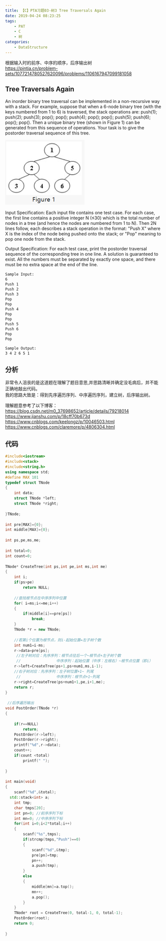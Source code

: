 ```yaml
---
title: 【C】PTA习题03-树3 Tree Traversals Again
date: 2019-04-24 08:23:25
tags:
    - PAT
    - C
    - 树
categories:
    - DataStructure
---
```

根据输入时的前序、中序的顺序，后序输出树  
https://pintia.cn/problem-sets/1077214780527620096/problems/1106167947099181058


<!-- more -->
## Tree Traversals Again
An inorder binary tree traversal can be implemented in a non-recursive way with a stack. For example, suppose that when a 6-node binary tree (with the keys numbered from 1 to 6) is traversed, the stack operations are: push(1); push(2); push(3); pop(); pop(); push(4); pop(); pop(); push(5); push(6); pop(); pop(). Then a unique binary tree (shown in Figure 1) can be generated from this sequence of operations. Your task is to give the postorder traversal sequence of this tree.

![](TreeTravesalsAgain/TF$Q9@W6~Q%1%`3W}PBTD1J.png)

Input Specification:
Each input file contains one test case. For each case, the first line contains a positive integer N (≤30) which is the total number of nodes in a tree (and hence the nodes are numbered from 1 to N). Then 2N lines follow, each describes a stack operation in the format: "Push X" where X is the index of the node being pushed onto the stack; or "Pop" meaning to pop one node from the stack.

Output Specification:
For each test case, print the postorder traversal sequence of the corresponding tree in one line. A solution is guaranteed to exist. All the numbers must be separated by exactly one space, and there must be no extra space at the end of the line.

```
Sample Input:  
6  
Push 1  
Push 2  
Push 3  
Pop  
Pop  
Push 4  
Pop  
Pop  
Push 5  
Push 6  
Pop  
Pop  
```
```
Sample Output:
3 4 2 6 5 1
```


## 分析

非常令人沮丧的是这道题在理解了题目意思,并思路清晰并确定没毛病后，并不能正确地敲出代码。  
我的思路大致是：得到先序遍历序列、中序遍历序列，建立树，后序输出树。 

理解题意参考了以下博客：
https://blog.csdn.net/m0_37698652/article/details/79218014  
https://www.jianshu.com/p/18cff70b673d  
https://www.cnblogs.com/keelongz/p/10046503.html  
https://www.cnblogs.com/claremore/p/4806304.html

## 代码
```C++
#include<iostream>
#include<stack>
#include<string.h>
using namespace std;
#define MAX 101
typedef struct TNode
{
    int data;
    struct TNode *left;
    struct TNode *right;
    
}TNode;

int pre[MAX]={0};
int middle[MAX]={0};

int ps,pe,ms,me;

int total=0;
int count=0;

TNode* CreateTree(int ps,int pe,int ms,int me)
{
    int i;
    if(ps>pe)
        return NULL;
    
    //查找根节点在中序序列中位置 
    for( i=ms;i<=me;i++)
    {
        if(middle[i]==pre[ps])
            break;
    }
    TNode *r = new TNode;
    
    //若第i个位置为根节点，则i-起始位置=左子树个数
    int num1=i-ms;
    r->data=pre[ps];
     //左子树对应：先序序列：根节点往后一个~根节点+左子树个数
     //                中序序列：起始位置（中序：左根右）~根节点位置（即i） 
    r->left=CreateTree(ps+1,ps+num1,ms,i-1);
    //右子树对应：先序序列：左子树位置+1~ 列尾 
     //                中序序列：根节点+1~列尾 
    r->right=CreateTree(ps+num1+1,pe,i+1,me); 
    return r;
}

 //后序遍历输出 
void PostOrder(TNode *r)
{
    
    if(r==NULL)
        return;
    PostOrder(r->left);
    PostOrder(r->right);
    printf("%d",r->data);
    count++;
    if(count <total)
        printf(" ");
    
}

int main(void)
{
    scanf("%d",&total);
  std::stack<int> a;
    int tmp;
    char tmps[20];
    int pn=0; //前序序列下标
    int mn=0; //中序序列下标 
    for(int i=0;i<2*total;i++)
    {
        scanf("%s",tmps);
        if(strcmp(tmps,"Push")==0)
        {
            scanf("%d",&tmp);
            pre[pn]=tmp;
            pn++;
            a.push(tmp);
        }
        else
        {
            middle[mn]=a.top();
            mn++;
            a.pop();
        }
    }
    TNode* root = CreateTree(0, total-1, 0, total-1);
    PostOrder(root);
    return 0;
    
}
```